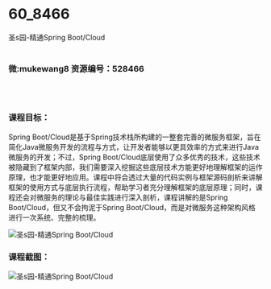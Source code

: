 # 60_8466
圣s园-精通Spring Boot/Cloud
<br/></br>
<h3>微:mukewang8 资源编号：528466</h3>
<br/></br>
<h3>课程目标：</h3>
<p><a title="查看与 Spring Boot/Cloud 相关的文章" target="_blank">Spring Boot/Cloud</a>是基于Spring技术栈所构建的一整套完善的微服务框架，旨在简化Java微服务开发的流程与方式，让开发者能够以更具效率的方式来进行Java微服务的开发；不过，Spring Boot/Cloud底层使用了众多优秀的技术，这些技术被隐藏到了框架内部，我们需要深入挖掘这些底层技术方能更好地理解框架的运作原理，也才能更好地应用。课程中将会透过大量的代码实例与框架源码剖析来讲解框架的使用方式与底层执行流程，帮助学习者充分理解框架的底层原理；同时，课程还会对微服务的理论与最佳实践进行深入剖析，课程讲解的是Spring Boot/Cloud，但又不会拘泥于Spring Boot/Cloud，而是对微服务这种架构风格进行一次系统、完整的梳理。</p>
<p><img src="https://www.ko996.com/wp-content/uploads/img/2019/11/1-17-300x120.png" alt="圣s园-精通Spring Boot/Cloud"></p>
<h3>课程截图：</h3>
<p><img src="https://www.ko996.com/wp-content/uploads/img/2019/11/2-31.png" alt="圣s园-精通Spring Boot/Cloud"></p>
<p>&nbsp;</p>
